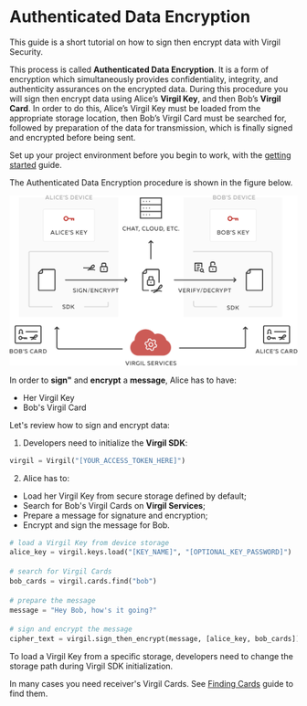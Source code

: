 # Authenticated Data Encryption

This guide is a short tutorial on how to sign then encrypt data with Virgil Security.

This process is called **Authenticated Data Encryption**. It is a form of encryption which simultaneously provides confidentiality, integrity, and authenticity assurances on the encrypted data. During this procedure you will sign then encrypt data using Alice’s **Virgil Key**, and then Bob’s **Virgil Card**. In order to do this, Alice’s Virgil Key must be loaded from the appropriate storage location, then Bob’s Virgil Card must be searched for, followed by preparation of the data for transmission, which is finally signed and encrypted before being sent.



Set up your project environment before you begin to work, with the [getting started](/documentation/guides/configuration/client.md) guide.

The Authenticated Data Encryption procedure is shown in the figure below.

![Authenticated Data Encryption](/documentation/img/Guides_introduction.png "Authenticated Data Encryption")

In order to **sign"** and **encrypt** a **message**, Alice has to have:
 - Her Virgil Key
 - Bob's Virgil Card

Let's review how to sign and encrypt data:

1. Developers need to initialize the **Virgil SDK**:

```python
virgil = Virgil("[YOUR_ACCESS_TOKEN_HERE]")
```

2. Alice has to:

  - Load her Virgil Key from secure storage defined by default;
  - Search for Bob's Virgil Cards on **Virgil Services**;
  - Prepare a message for signature and encryption;
  - Encrypt and sign the message for Bob.

  ```python
  # load a Virgil Key from device storage
  alice_key = virgil.keys.load("[KEY_NAME]", "[OPTIONAL_KEY_PASSWORD]")

  # search for Virgil Cards
  bob_cards = virgil.cards.find("bob")

  # prepare the message
  message = "Hey Bob, how's it going?"

  # sign and encrypt the message
  cipher_text = virgil.sign_then_encrypt(message, [alice_key, bob_cards]).to_string("base64")
  ```

To load a Virgil Key from a specific storage, developers need to change the storage path during Virgil SDK initialization.

In many cases you need receiver's Virgil Cards. See [Finding Cards](/documentation/guides/virgil-card/finding-card.md) guide to find them.
